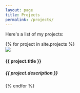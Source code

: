 ```yaml
---
layout: page
title: Projects
permalink: /projects/
---
```

Here's a list of my projects:

<div class ="image-gallery">
  {% for project in site.projects %}
    <div class="box">
      <a href="{{ project.url }}" title="{{ project.title }}">
        <img src="{{project.image | absolute_url }} " class="img-gallery" />
      </a>
      <h4>{{ project.title }}</h4>
      <h5>{{ project.description }}</h5>
    </div>
  {% endfor %}
 </div>
